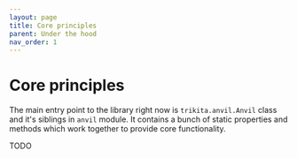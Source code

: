 ```yaml
---
layout: page
title: Core principles
parent: Under the hood
nav_order: 1
---
```


# Core principles

The main entry point to the library right now is `trikita.anvil.Anvil`
class and it's siblings in `anvil` module. It contains a bunch of
static properties and methods which work together to provide core
functionality.

TODO
